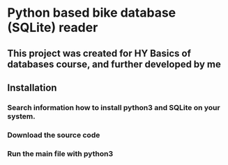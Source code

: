 # Python based bike database (SQLite) reader

## This project was created for HY Basics of databases course, and further developed by me

## Installation

### Search information how to install python3 and SQLite on your system.
### Download the source code
### Run the main file with python3
